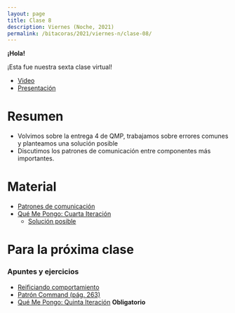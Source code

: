```yaml
---
layout: page
title: Clase 8
description: Viernes (Noche, 2021)
permalink: /bitacoras/2021/viernes-n/clase-08/
---
```

**¡Hola!**

¡Esta fue nuestra sexta clase virtual!

- [Video](https://us02web.zoom.us/rec/share/2ZZRLevs1VtLfLfmr03vHe14Adm6T6a81yYYrqJcyhxyWfm9PPFWggvUptY4iy0X?startTime=1590789721000)
- [Presentación](https://docs.google.com/presentation/d/1XQXjn4IPn9JmUeilZkvqlL8JHBN4dC1oq-J5JRUY8tY/edit#slide=id.g35f391192_00)

# Resumen

- Volvimos sobre la entrega 4 de QMP, trabajamos sobre errores comunes y planteamos una solución posible
- Discutimos los patrones de comunicación entre componentes más importantes.

# Material
- [Patrones de comunicación](https://docs.google.com/document/d/1EVPwqFyq2TW5Z5_VUeWdh9yLesxPBbSBzke2jHNURuk/edit)
- [Qué Me Pongo: Cuarta Iteración](https://docs.google.com/document/d/1sy9S9EeIQr8fhatKnfTCgOfjVniJDu2viI-Av0gn0xY/edit)
   - [Solución posible](https://docs.google.com/document/d/1XNUtnvQl1oJhDWlevzxwkynZJMQ2upDmrXFC_6xEo3A/edit?userstoinvite=sofiavcortes%40gmail.com&ts=5ed51561&actionButton=1#heading=h.uyku9mnteh0t)

# Para la próxima clase

### Apuntes y ejercicios

- [Reificiando comportamiento](https://docs.google.com/document/d/14n6SNTbCt1wJzhNiIFNSoAq0tJdYjRrOQCi5ar_FQ1c/edit#heading=h.6ab0fffv8tld)
- [Patrón Command (pág. 263)](http://www.uml.org.cn/c++/pdf/DesignPatterns.pdf)
- [Qué Me Pongo: Quinta Iteración]() **Obligatorio**
